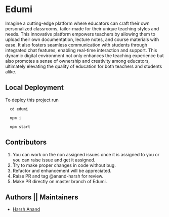 
# Edumi

Imagine a cutting-edge platform where educators can craft their own personalized classrooms, tailor-made for their unique teaching styles and needs. This innovative platform empowers teachers by allowing them to upload their own documentation, lecture notes, and course materials with ease. It also fosters seamless communication with students through integrated chat features, enabling real-time interaction and support. This dynamic digital environment not only enhances the teaching experience but also promotes a sense of ownership and creativity among educators, ultimately elevating the quality of education for both teachers and students alike.


## Local Deployment

To deploy this project run

```
  cd edumi
```

```
  npm i
```

```
  npm start
```

## Contributors

1) You can work on the non assigned issues once it is assigned to you or you can raise issue and get it assigned.
2) Try to make proper changes in code without bug. 
3) Refactor and enhancement will be appreciated.
4) Raise PR and tag @anand-harsh for review.
5) Make PR directly on master branch of Edumi.

## Authors || Maintainers

- [Harsh Anand](https://www.github.com/anand-harsh)


